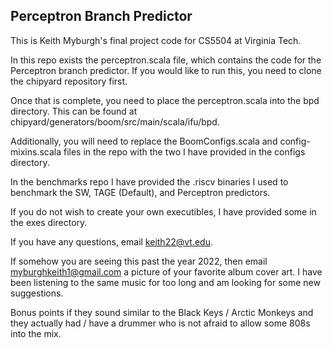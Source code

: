 ## **Perceptron Branch Predictor**

This is Keith Myburgh's final project code for CS5504 at Virginia Tech.

In this repo exists the perceptron.scala file, which contains the code
for the Perceptron branch predictor. If you would like to run this, you
need to clone the chipyard repository first.

Once that is complete, you need to place the perceptron.scala into the bpd
directory. This can be found at chipyard/generators/boom/src/main/scala/ifu/bpd.

Additionally, you will need to replace the BoomConfigs.scala and
config-mixins.scala files in the repo with the two I have provided in the
configs directory.

In the benchmarks repo I have provided the .riscv binaries I used to benchmark
the SW, TAGE (Default), and Perceptron predictors.

If you do not wish to create your own executibles, I have provided some in the
exes directory.

If you have any questions, email keith22@vt.edu.

If somehow you are seeing this past the year 2022, then email
myburghkeith1@gmail.com a picture of your favorite album cover art. I have
been listening to the same music for too long and am looking for some new
suggestions.

Bonus points if they sound similar to the Black Keys / Arctic Monkeys and they
actually had / have a drummer who is not afraid to allow some 808s into the mix. 
